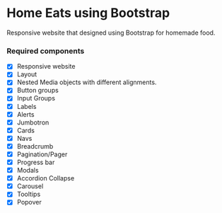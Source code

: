 # Home Eats using Bootstrap
Responsive website that designed using Bootstrap for homemade food.

### Required components
- [X] Responsive website
- [X] Layout
- [X] Nested Media objects with different alignments.
- [X] Button groups 
- [X] Input Groups
- [X] Labels 
- [X] Alerts
- [X] Jumbotron
- [X] Cards 
- [X] Navs 
- [X] Breadcrumb
- [X] Pagination/Pager
- [X] Progress bar 
- [X] Modals
- [X] Accordion Collapse
- [X] Carousel
- [X] Tooltips
- [X] Popover 
